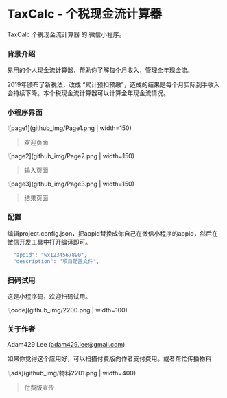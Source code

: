 # TaxCalc - 个税现金流计算器

TaxCalc 个税现金流计算器 的 微信小程序。

### 背景介绍

易用的个人现金流计算器，帮助你了解每个月收入，管理全年现金流。

2019年颁布了新税法，改成 “累计预扣预缴”，造成的结果是每个月实际到手收入会持续下降。本个税现金流计算器可以计算全年现金流情况。

### 小程序界面

![page1](github_img/Page1.png | width=150)

> 欢迎页面

![page2](github_img/Page2.png | width=150)

> 输入页面

![page3](github_img/Page3.png | width=150)

> 结果页面


### 配置

编辑project.config.json，把appid替换成你自己在微信小程序的appid，然后在微信开发工具中打开编译即可。

```javascript
  "appid": "wx1234567890",
  "description": "项目配置文件",
```

### 扫码试用

这是小程序码，欢迎扫码试用。

![code](github_img/2200.png | width=100)

### 关于作者

Adam429 Lee (adam429.lee@gmail.com). 

如果你觉得这个应用好，可以扫描付费版向作者支付费用。或者帮忙传播物料

![ads](github_img/物料2201.png | width=400)

> 付费版宣传
